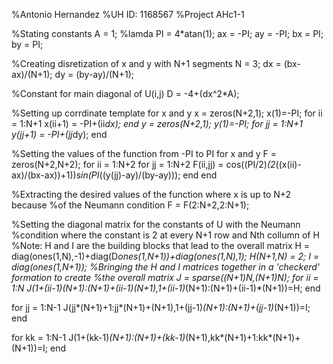 %Antonio Hernandez
%UH ID: 1168567
%Project AHc1-1

%Stating constants 
A = 1; %lamda
PI = 4*atan(1);
ax = -PI;
ay = -PI; 
bx = PI;
by = PI;

%Creating disretization of x and y with N+1 segments
N = 3;
dx = (bx-ax)/(N+1);
dy = (by-ay)/(N+1);

%Constant for main diagonal of U(i,j)
D = -4+(dx^2*A);

%Setting up corrdinate template for x and y
x = zeros(N+2,1);
x(1)=-PI;
for ii = 1:N+1
    x(ii+1) = -PI+(ii*dx);
end
y = zeros(N+2,1);
y(1)=-PI;
for jj = 1:N+1
    y(jj+1) = -PI+(jj*dy);
end

%Setting the values of the function from -PI to PI for x and y
F = zeros(N+2,N+2);
for ii = 1:N+2
    for jj = 1:N+2
        F(ii,jj) = cos((PI/2)*(2*((x(ii)-ax)/(bx-ax))+1))*sin(PI*((y(jj)-ay)/(by-ay)));
    end
end

%Extracting the desired values of the function where x is up to N+2 because
%of the Neumann condition 
F = F(2:N+2,2:N+1);

%Setting the diagonal matrix for the constants of U with the Neumann
%condition where the constant is 2 at every N+1 row and Nth collumn of H
%Note: H and I are the building blocks that lead to the overall matrix
H = diag(ones(1,N),-1)+diag(D*ones(1,N+1))+diag(ones(1,N),1);
H(N+1,N) = 2;
I = diag(ones(1,N+1));
%Bringing the H and I matrices together in a 'checkerd' formation to create
%the overall matrix
J = sparse((N+1)*N,(N+1)*N);
for ii = 1:N
    J(1+(ii-1)*(N+1):(N+1)+(ii-1)*(N+1),1+(ii-1)*(N+1):(N+1)+(ii-1)*(N+1))=H;
end

for jj = 1:N-1
    J(jj*(N+1)+1:jj*(N+1)+(N+1),1+(jj-1)*(N+1):(N+1)+(jj-1)*(N+1))=I;
end

for kk = 1:N-1
    J(1+(kk-1)*(N+1):(N+1)+(kk-1)*(N+1),kk*(N+1)+1:kk*(N+1)+(N+1))=I;
end
